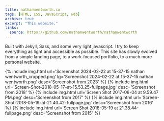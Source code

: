 ```yaml
---
title: nathanwentworth.co
tags: [HTML, CSS, JavaScript, web]
archive: true
excerpt: "This website."
links:
  source: https://github.com/nathanwentworth/nathanwentworth
---
```


Built with Jekyll, Sass, and some very light javascript. I try to keep everything as light and accessible as possible. This site has slowly evolved from a simple landing page, to a work-focused portfolio, to a much more personal website.


{% include img.html url='Screenshot 2024-02-22 at 15-37-15 nathan wentworth_cropped.png' lg='Screenshot 2024-02-22 at 15-37-15 nathan wentworth.png' desc='Screenshot from 2023' %}
{% include img.html url='Screen-Shot-2018-05-17-at-15.53.25-fullpage.jpg' desc='Screenshot from 2018' %}
{% include img.html url='Screen Shot 2017-08-04 at 9.59.47 PM.png' desc='Screenshot from 2017' %}
{% include img.html url='Screen-Shot-2018-05-19-at-21.40.42-fullpage.jpg' desc='Screenshot from 2016' %}
{% include img.html url='Screen Shot 2018-05-19 at 21.38.44-fullpage.png' desc='Screenshot from 2015' %}

